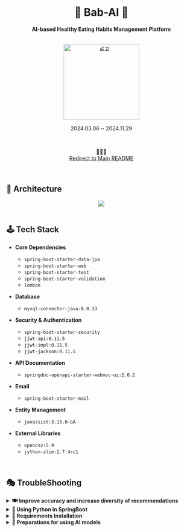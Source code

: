 <div align="center">
  
  # 🍙 Bab-Al 🍙 
  **AI-based Healthy Eating Habits Management Platform**  
  
  <br>
  <img src="https://github.com/user-attachments/assets/ed8c04ef-7b31-4ec4-b3ba-c794927d6fe5" alt="로고" width="200">   

  2024.03.06 ~ 2024.11.29

  <br>

  🔽🔽🔽  
  <a href="https://github.com/Bab-Al">Redirect to Main README</a>
  
</div>

<br>

## 🎀 Architecture
<div align="center">
  <img src="https://github.com/user-attachments/assets/e6c5c182-eaab-41b8-8e78-341b3253d45b">
</div>

<br>

## 🕹️ Tech Stack
- **Core Dependencies**
  - `spring-boot-starter-data-jpa`
  - `spring-boot-starter-web`
  - `spring-boot-starter-test`
  - `spring-boot-starter-validation`
  - `lombok`

- **Database**
  - `mysql-connector-java:8.0.33`

- **Security & Authentication**
  - `spring-boot-starter-security`
  - `jjwt-api:0.11.5`
  - `jjwt-impl:0.11.5`
  - `jjwt-jackson:0.11.5`

- **API Documentation**
  - `springdoc-openapi-starter-webmvc-ui:2.0.2`

- **Email**
  - `spring-boot-starter-mail`

- **Entity Management**
  - `javassist:3.15.0-GA`

- **External Libraries**
  - `opencsv:5.9`
  - `jython-slim:2.7.4rc1`

<br>

## 🎭 TroubleShooting
<details>
<summary><b>🍽️ Improve accuracy and increase diversity of recommendations</b></summary>
  
> **Problem** : The content-based filtering algorithm using the cosine similarity comparison previously implemented has a limitation in that the accuracy of recommendations is poor and various recommendations cannot be made.
>
> **Solution** : Using the recbole framework, recommendations based on the neural graph collaborative filtering (NGCF) model provide recipe items that other users like.
>
> **Tech Blog**
> <ul>
>   <li><a href="https://alsrudalsrudalsrud.tistory.com/303">Analysis of recommendation system research trends 1 : Previously recommended systems</a></li>
>   <li><a href="https://alsrudalsrudalsrud.tistory.com/304">Analysis of recommendation system research trends 2 : GNN-based</a></li>
>   <li><a href="https://alsrudalsrudalsrud.tistory.com/305">Analysis of recommendation system research trends 3 : GNN-model</a></li>
> </ul>
  
</details>

<details>
<summary><b>🐍 Using Python in SpringBoot</b></summary>
  
> **Problem** : It was complicated to operate multiple servers for backend code and ai code when developed in an on-premises environment.
>
> **Solution** : Integrating back-end and ai servers, and add a 'jython' dependency to use python in spring boot, a back-end framework.
>
> **Tech Blog**
> <ul>
>   <li><a href="https://alsrudalsrudalsrud.tistory.com/336">Jython</a></li>
> </ul>
  
</details>

<details>
<summary><b>📜 Requirements Installation</b></summary>
  
> **Problem** : After I clone the RecBole framework to use in Spring Boot, the torch installation fails while executing the command 'pipe install -e. --verbose'.
>
> **Solution** : The Python version should be between 3.8 and 3.10, the Python and Pip versions must match, and the installed Python should be 64-bit.
>
> **Tech Blog**
> <ul>
>   <li><a href="https://alsrudalsrudalsrud.tistory.com/337">Could not find a version that satisfies the requirement torch>=1.10.0 (from recbole) (from versions: none)</a></li>
> </ul>
  
</details>

<details>
<summary><b>🦾 Preparations for using AI models</b></summary>
  
> **Problem** : I tried to train the Recbole dataset, but I kept getting this error despite the torch module. 'ModuleNotFoundError: No module named 'torch''.
>
> **Solution** : Install CUDA and Nvidia Driver, then reinstall PyTorch compatible with the corresponding CUDA version.
>
> **Tech Blog**
> <ul>
>   <li><a href="https://alsrudalsrudalsrud.tistory.com/341">error: subprocess-exited-with-error ~ ModuleNotFoundError: No module named 'torch'</a></li>
> </ul>
  
</details>
